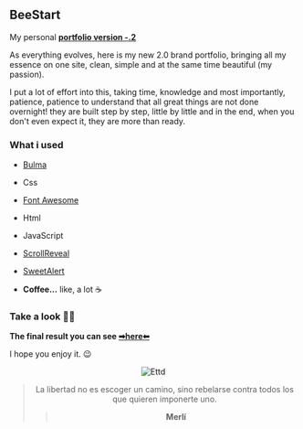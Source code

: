 ## BeeStart
My personal **[portfolio version -.2](https://theathomo.vercel.app/)**

As everything evolves, here is my new 2.0 brand portfolio, bringing all my essence on one site, clean, simple and at the same time beautiful (my passion). 

I put a lot of effort into this, taking time, knowledge and most importantly, patience, patience to understand that all great things are not done overnight! 
they are built step by step, little by little and in the end, when you don't even expect it, they are more than ready.

### What i used 

- [Bulma](https://bulma.io/documentation/)

- Css

- [Font Awesome](https://fontawesome.com/)

- Html

- JavaScript
 
- [ScrollReveal](https://scrollrevealjs.org/)

- [SweetAlert](https://sweetalert2.github.io/)

- **Coffee...** like, a lot ☕
&nbsp; 

### Take a look 🙆‍♂️

 **The final result you can see [➡here⬅](https://theathomo.vercel.app/)**
 
 I hope you enjoy it. 😉
 
<div align="center">

![Ettd](https://user-images.githubusercontent.com/94147847/173358102-4c7362ce-34d3-4704-80d7-365350deb04e.gif)

 > La libertad no es escoger un camino, sino rebelarse contra todos los que quieren imponerte uno.
 >> **Merlí**
<div \>
